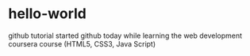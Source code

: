 # hello-world
github tutorial
started github today while learning the web development coursera course
(HTML5, CSS3, Java Script)
